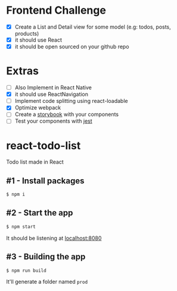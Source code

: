 # Frontend Challenge

- [x] Create a List and Detail view for some model (e.g: todos, posts, products)
- [x] it should use React
- [x] it should be open sourced on your github repo

# Extras
- [ ] Also Implement in React Native
- [x] it should use ReactNavigation
- [ ] Implement code splitting using react-loadable
- [x] Optimize webpack
- [ ] Create a [storybook] with your components
- [ ] Test your components with [jest]

[storybook]: https://github.com/storybooks/storybook
[jest]: https://jest-everywhere.now.sh

# react-todo-list
Todo list made in React

## #1 - Install packages
```sh
$ npm i
```

## #2 - Start the app
```sh
$ npm start
```

It should be listening at [localhost:8080]

## #3 - Building the app
```sh
$ npm run build
```

It'll generate a folder named `prod`

[localhost:8080]: http://localhost:8080

